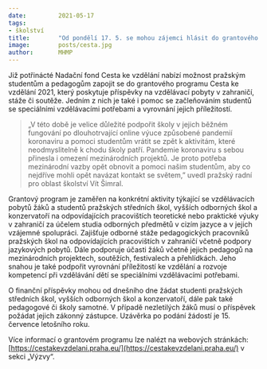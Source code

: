 ```yaml
---
date:         2021-05-17
tags:         
- školství
title:        "Od pondělí 17. 5. se mohou zájemci hlásit do grantového programu Cesta ke vzdělání 2021"
image: 	      posts/cesta.jpg
author:       MHMP
---
```


Již potřinácté Nadační fond Cesta ke vzdělání nabízí možnost pražským studentům a pedagogům zapojit se do grantového programu Cesta ke vzdělání 2021, který poskytuje příspěvky na vzdělávací pobyty v zahraničí, stáže či soutěže. Jedním z nich je také i pomoc se začleňováním studentů se speciálními vzdělávacími potřebami a vyrovnání jejich příležitostí.

> „V této době je velice důležité podpořit školy v jejich běžném fungování po dlouhotrvající online výuce způsobené pandemií koronaviru a pomoci studentům vrátit se zpět k aktivitám, které neodmyslitelně k chodu školy patří. Pandemie koronaviru s sebou přinesla i omezení mezinárodních projektů. Je proto potřeba mezinárodní vazby opět obnovit a pomoci našim studentům, aby co nejdříve mohli opět navázat kontakt se světem,” uvedl pražský radní pro oblast školství Vít Šimral.

Grantový program je zaměřen na konkrétní aktivity týkající se vzdělávacích pobytů žáků a studentů pražských středních škol, vyšších odborných škol a konzervatoří na odpovídajících pracovištích teoretické nebo praktické výuky v zahraničí za účelem studia odborných předmětů v cizím jazyce a v jejich vzájemné spolupráci. Zajišťuje odborné stáže pedagogických pracovníků pražských škol na odpovídajících pracovištích v zahraničí včetně podpory jazykových pobytů. Dále podporuje účasti žáků včetně jejich pedagogů na mezinárodních projektech, soutěžích, festivalech a přehlídkách. Jeho snahou je také podpořit vyrovnání příležitostí ke vzdělání a rozvoje kompetencí při vzdělávání dětí se speciálními vzdělávacími potřebami.

O finanční příspěvky mohou od dnešního dne žádat studenti pražských středních škol, vyšších odborných škol a konzervatoří, dále pak také pedagogové či školy samotné. V případě nezletilých žáků musí o příspěvek požádat jejich zákonný zástupce. Uzávěrka po podání žádostí je 15. července letošního roku. 

Více informací o grantovém programu lze nalézt na webových stránkách: [https://cestakevzdelani.praha.eu/](https://cestakevzdelani.praha.eu/) v sekci „Výzvy“.
